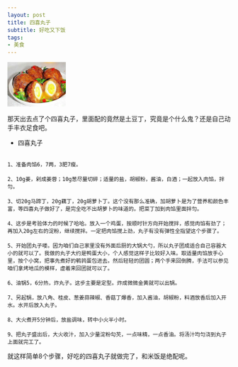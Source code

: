 ```yaml
---
layout: post
title: 四喜丸子 
subtitle: 好吃又下饭
tags:
- 美食
---
```


![](/img/sixiwanzi.jpg)

那天出去点了个四喜丸子，里面配的竟然是土豆丁，究竟是个什么鬼？还是自己动手丰衣足食吧。

- 四喜丸子

```

1、准备肉馅6，7两，3肥7瘦。

2、10g姜，剁成姜蓉；10g葱尽量切碎；适量的盐，胡椒粉，酱油，白酒；一起放入肉馅，拌匀。

3、切20g马蹄丁，20g藕丁，20g胡萝卜丁。这个没有那么准确，加胡萝卜是为了营养和颜色丰富，等四喜丸子做好了，是完全吃不出胡萝卜的味道的。把菜丁加到肉馅里面拌匀。

4、这步是考验体力的时候了哈哈。放入一个鸡蛋，按顺时针方向开始搅拌，感觉肉馅有劲了；再加入20g左右的淀粉，继续搅拌。一定把肉馅搅上劲，丸子有没有弹性全指望这个步骤了。

5、开始团丸子喽。因为咱们自己家里没有外面后厨的大锅大勺，所以丸子团成适合自己容器大小的就可以了。我做的丸子大约是鸭蛋大小，个人感觉这样子比较好入味。取适量肉馅放手心里，按个小窝，把事先煮好的鹌鹑蛋包进去。然后轻轻的团圆；两个手来回倒腾，手法可以参见咱们拿烤地瓜的模样，虚着来回团就可以了。

6、油锅5，6分热，炸丸子。这步主要是定型。炸成微微金黄就可以出锅。

7、另起锅，放八角、桂皮、葱姜蒜辣椒、香菇丁爆香，加入酱油，胡椒粉，料酒放香后加入开水。水开后放入丸子。

8、大火煮开5分钟后，放盐调味，转中小火半小时。

9、把丸子盛出后，大火收汁，加入少量淀粉勾芡，一点味精，一点香油。将汤汁均匀浇到丸子上面就完工了。

```
就这样简单8个步骤，好吃的四喜丸子就做完了，和米饭是绝配呢。

